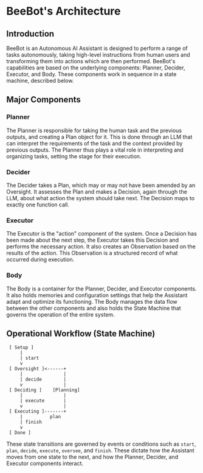 # BeeBot's Architecture

## Introduction

BeeBot is an Autonomous AI Assistant is designed to perform a range of tasks autonomously, taking high-level
instructions from human users and transforming them into actions which are then performed. BeeBot's capabilities are
based on the underlying components: Planner, Decider, Executor, and Body. These components work in sequence
in a state machine, described below.

## Major Components

### Planner

The Planner is responsible for taking the human task and the previous outputs, and creating a Plan object for it. This
is done through an LLM that can interpret the requirements of the task and the context provided by
previous outputs. The Planner thus plays a vital role in interpreting and organizing tasks, setting the stage for their
execution.

### Decider

The Decider takes a Plan, which may or may not have been amended by an Oversight. It assesses the Plan and makes a
Decision, again through the LLM, about what action the system should take next. The Decision maps to exactly one
function call.

### Executor

The Executor is the "action" component of the system. Once a Decision has been made about the next step, the Executor
takes this Decision and performs the necessary action. It also creates an Observation based on the results of the
action. This Observation is a structured record of what occurred during execution.

### Body

The Body is a container for the Planner, Decider, and Executor components. It also holds memories and
configuration settings that help the Assistant adapt and optimize its functioning. The Body manages the data flow
between the other components and also holds the State Machine that governs the operation of the entire system.

## Operational Workflow (State Machine)

```
 [ Setup ]
     |
     | start
     v
 [ Oversight ]<------+
     |               |
     | decide        | 
     v               |
 [ Deciding ]    [Planning]
     |               |
     | execute       |
     v               |
 [ Executing ]-------+
     |          plan
     | finish
     v
 [ Done ]

```

These state transitions are governed by events or conditions such as `start`, `plan`, `decide`, `execute`, `oversee`,
and `finish`. These dictate how the Assistant moves from one state to the next, and how the Planner, Decider, and
Executor components interact.